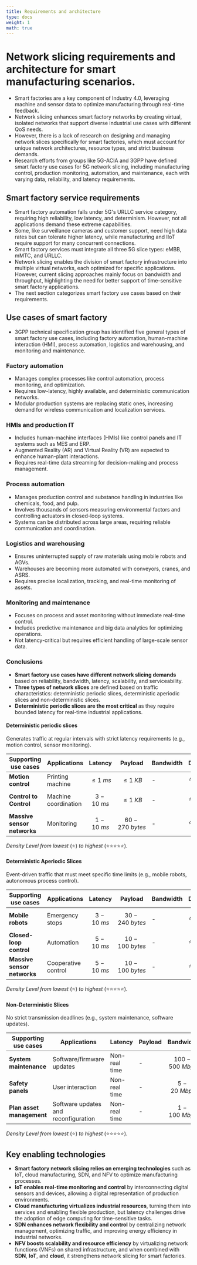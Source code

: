 ```yaml
---
title: Requirements and architecture
type: docs
weight: 1
math: true
---
```


# Network slicing requirements and architecture for smart manufacturing scenarios.

- Smart factories are a key component of Industry 4.0, leveraging machine and sensor data to optimize manufacturing through real-time feedback.
- Network slicing enhances smart factory networks by creating virtual, isolated networks that support diverse industrial use cases with different QoS needs.
- However, there is a lack of research on designing and managing network slices specifically for smart factories, which must account for unique network architectures, resource types, and strict business demands.
- Research efforts from groups like 5G-ACIA and 3GPP have defined smart factory use cases for 5G network slicing, including manufacturing control, production monitoring, automation, and maintenance, each with varying data, reliability, and latency requirements.

## Smart factory service requirements

- Smart factory automation falls under 5G's URLLC service category, requiring high reliability, low latency, and determinism. However, not all applications demand these extreme capabilities.
- Some, like surveillance cameras and customer support, need high data rates but can tolerate higher latency, while manufacturing and IIoT require support for many concurrent connections.
- Smart factory services must integrate all three 5G slice types: eMBB, mMTC, and URLLC.
- Network slicing enables the division of smart factory infrastructure into multiple virtual networks, each optimized for specific applications. However, current slicing approaches mainly focus on bandwidth and throughput, highlighting the need for better support of time-sensitive smart factory applications.
- The next section categorizes smart factory use cases based on their requirements.

## Use cases of smart factory

- 3GPP technical specification group has identified five general types of smart factory use cases, including factory automation, human-machine interaction (HMI), process automation, logistics and warehousing, and monitoring and maintenance.

### Factory automation

- Manages complex processes like control automation, process monitoring, and optimization.
- Requires low-latency, highly available, and deterministic communication networks.
- Modular production systems are replacing static ones, increasing demand for wireless communication and localization services.

### HMIs and production IT

- Includes human-machine interfaces (HMIs) like control panels and IT systems such as MES and ERP.
- Augmented Reality (AR) and Virtual Reality (VR) are expected to enhance human-plant interactions.
- Requires real-time data streaming for decision-making and process management.

### Process automation

- Manages production control and substance handling in industries like chemicals, food, and pulp.
- Involves thousands of sensors measuring environmental factors and controlling actuators in closed-loop systems.
- Systems can be distributed across large areas, requiring reliable communication and coordination.

### Logistics and warehousing

- Ensures uninterrupted supply of raw materials using mobile robots and AGVs.
- Warehouses are becoming more automated with conveyors, cranes, and ASRS.
- Requires precise localization, tracking, and real-time monitoring of assets.

### Monitoring and maintenance

- Focuses on process and asset monitoring without immediate real-time control.
- Includes predictive maintenance and big data analytics for optimizing operations.
- Not latency-critical but requires efficient handling of large-scale sensor data.

### Conclusions

- **Smart factory use cases have different network slicing demands** based on reliability, bandwidth, latency, scalability, and serviceability.
- **Three types of network slices** are defined based on traffic characteristics: deterministic periodic slices, deterministic aperiodic slices and non-deterministic slices.
- **Deterministic periodic slices are the most critical** as they require bounded latency for real-time industrial applications.

#### Deterministic periodic slices

Generates traffic at regular intervals with strict latency requirements (e.g., motion control, sensor monitoring).

| Supporting use cases        | Applications         | Latency         | Payload              | Bandwidth | Density    |
| --------------------------- | -------------------- | --------------- | -------------------- | --------- | ---------- |
| **Motion control**          | Printing machine     | $$\leq 1 \ ms$$ | $$\leq 1 \ KB$$      | -         | ⭐⭐⭐     |
| **Control to Control**      | Machine coordination | $$3 - 10 \ ms$$ | $$\leq 1 \ KB$$      | -         | ⭐⭐       |
| **Massive sensor networks** | Monitoring           | $$1 - 10 \ ms$$ | $$60 - 270 \ bytes$$ | -         | ⭐⭐⭐⭐⭐ |

_Density Level from lowest_ (⭐) _to highest_ (⭐⭐⭐⭐⭐).

#### Deterministic Aperiodic Slices

Event-driven traffic that must meet specific time limits (e.g., mobile robots, autonomous process control).

| Supporting use cases        | Applications        | Latency         | Payload              | Bandwidth | Density  |
| --------------------------- | ------------------- | --------------- | -------------------- | --------- | -------- |
| **Mobile robots**           | Emergency stops     | $$3 - 10 \ ms$$ | $$30-240 \ bytes$$   | -         | ⭐⭐     |
| **Closed-loop control**     | Automation          | $$5 - 10 \ ms$$ | $$10-100 \ bytes$$   | -         | ⭐⭐⭐⭐ |
| **Massive sensor networks** | Cooperative control | $$5 - 10 \ ms$$ | $$10 - 100 \ bytes$$ | -         | ⭐⭐⭐   |

_Density Level from lowest_ (⭐) _to highest_ (⭐⭐⭐⭐⭐).

#### Non-Deterministic Slices

No strict transmission deadlines (e.g., system maintenance, software updates).

| Supporting use cases      | Applications                         | Latency       | Payload | Bandwidth          | Density    |
| ------------------------- | ------------------------------------ | ------------- | ------- | ------------------ | ---------- |
| **System maintenance**    | Software/firmware updates            | Non-real time | -       | $$100-500 \ Mbps$$ | ⭐⭐⭐⭐   |
| **Safety panels**         | User interaction                     | Non-real time | -       | $$5-20 \ Mbps$$    | ⭐         |
| **Plan asset management** | Software updates and reconfiguration | Non-real time | -       | $$1-100 \ Mbps$$   | ⭐⭐⭐⭐⭐ |

_Density Level from lowest_ (⭐) _to highest_ (⭐⭐⭐⭐⭐).

## Key enabling technologies

- **Smart factory network slicing relies on emerging technologies** such as IoT, cloud manufacturing, SDN, and NFV to optimize manufacturing processes.
- **IoT enables real-time monitoring and control** by interconnecting digital sensors and devices, allowing a digital representation of production environments.
- **Cloud manufacturing virtualizes industrial resources**, turning them into services and enabling flexible production, but latency challenges drive the adoption of edge computing for time-sensitive tasks.
- **SDN enhances network flexibility and control** by centralizing network management, optimizing traffic, and improving energy efficiency in industrial networks.
- **NFV boosts scalability and resource efficiency** by virtualizing network functions (VNFs) on shared infrastructure, and when combined with **SDN**, **IoT**, and **cloud**, it strengthens network slicing for smart factories.
